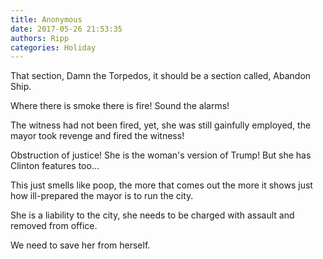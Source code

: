```yaml
---
title: Anonymous
date: 2017-05-26 21:53:35
authors: Ripp
categories: Holiday
---
```


 That section, Damn the Torpedos, it should be a section called, Abandon Ship.

Where there is smoke there is fire! Sound the alarms!

The witness had not been fired, yet, she was still gainfully employed, the mayor took revenge and fired the witness! 

Obstruction of justice! She is the woman's version of Trump! But she has Clinton features too...

This just smells like poop, the more that comes out the more it shows just how ill-prepared the mayor is to run the city. 

She is a liability to the city, she needs to be charged with assault and removed from office. 

We need to save her from herself.